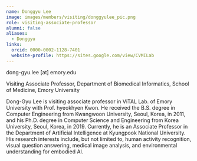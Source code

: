 ```yaml
---
name: Donggyu Lee
image: images/members/visiting/donggyulee_pic.png
role: visiting-associate-professor
alumni: false
aliases:
  - Donggyu
links:
  orcid: 0000-0002-1128-7401
  website-profile: https://sites.google.com/view/CVMILab
---
```


dong-gyu.lee [at] emory.edu

Visiting Associate Professor, Department of Biomedical Informatics, School of Medicine, Emory University

Dong-Gyu Lee is visiting associate professor in ViTAL Lab. of Emory University with Prof. hyeokhyen Kwon. He received the B.S. degree in Computer Engineering from Kwangwoon University, Seoul, Korea, in 2011, and his Ph.D. degree in Computer Science and Engineering from Korea University, Seoul, Korea, in 2019. Currently, he is an Associate Professor in the Department of Artificial Intelligence at Kyungpook National University. His research interests include, but not limited to, human activity recognition, visual question answering, medical image analysis, and environmental understanding for embodied AI.
